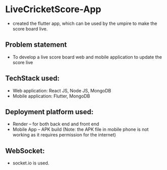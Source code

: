 # LiveCricketScore-App
- created the flutter app, which can be used by the umpire to make the score board live.
## Problem statement
- To develop a live score board web and mobile application to update the score live

## TechStack used:
  - Web application: React JS, Node JS, MongoDB
  - Mobile application: Flutter, MongoDB

## Deployment platform used:
  - Render – for both back end and front end 
  - Mobile App – APK build (Note: the APK file in mobile phone is not working as it requires permission for the internet)

## WebSocket:
  - socket.io is used. 
